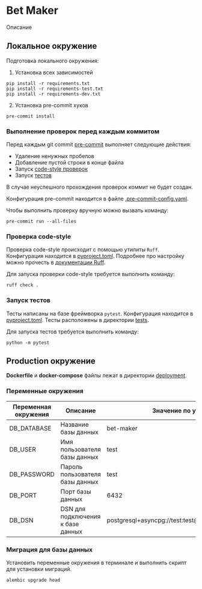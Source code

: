 # Bet Maker

Описание

## Локальное окружение

Подготовка локального окружения:

1. Установка всех зависимостей

```shell
pip install -r requirements.txt
pip install -r requirements-test.txt
pip install -r requirements-dev.txt
```

2. Установка pre-commit хуков

```shell
pre-commit install
```

### Выполнение проверок перед каждым коммитом

Перед каждым git commit [pre-commit](https://pre-commit.com/) выполняет следующие действия:

- Удаление ненужных пробелов
- Добавление пустой строки в конце файла
- Запуск [code-style проверок](#проверка-code-style)
- Запуск [тестов](#запуск-тестов)

В случае неуспешного прохождения проверок коммит не будет создан.

Конфигурация pre-commit находится в файле [.pre-commit-config.yaml](.pre-commit-config.yaml).

Чтобы выполнить проверку вручную можно вызвать команду:

```shell
pre-commit run --all-files
```

### Проверка code-style

Проверка code-style происходит с помощью утилиты `Ruff`.
Конфигурация находится в [pyproject.toml](pyproject.toml). Подробнее про настройку можно прочесть
в [документации Ruff](https://docs.astral.sh/ruff/configuration/).

Для запуска проверки code-style требуется выполнить команду:

```shell
ruff check .
```

### Запуск тестов

Тесты написаны на базе фреймворка `pytest`. Конфигурация находится в [pyproject.toml](pyproject.toml). Тесты расположены
в директории [tests](tests).

Для запуска тестов требуется выполнить команду:

```shell
python -m pytest
```

## Production окружение

**Dockerfile** и **docker-compose** файлы лежат в директории [deployment](deployment).

### Переменные окружения

| Переменная окружения | Описание                          | Значение по умолчанию                                  |
|----------------------|-----------------------------------|--------------------------------------------------------|
| DB_DATABASE          | Название базы данных              | bet-maker                                              |
| DB_USER              | Имя пользователя базы данных      | test                                                   |
| DB_PASSWORD          | Пароль пользователя базы данных   | test                                                   |
| DB_PORT              | Порт базы данных                  | 6432                                                   |
| DB_DSN               | DSN для подключения к базе данных | postgresql+asyncpg://test:test@database:6432/scheduler |

### Миграция для базы данных

Установить переменные окружения в терминале и выполнить скрипт для установки миграций.

```shell
alembic upgrade head
```
